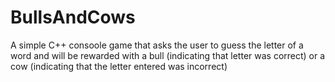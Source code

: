 # BullsAndCows
A simple C++ consoole game that asks the user to guess the letter of a word and will be rewarded with a bull (indicating that letter was correct) or a cow (indicating that the letter entered was incorrect)
